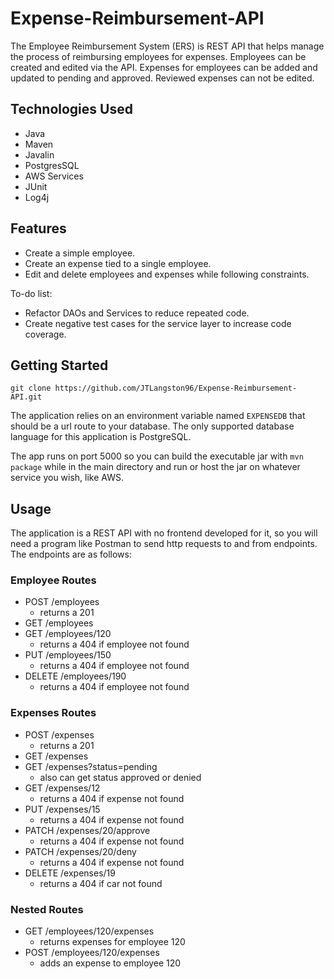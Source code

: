 # Expense-Reimbursement-API

The Employee Reimbursement System (ERS) is REST API that helps manage the process of reimbursing employees for expenses. Employees can be created and edited via the API. Expenses for employees can be added and updated to pending and approved. Reviewed expenses can not be edited.

## Technologies Used

* Java
* Maven
* Javalin
* PostgresSQL
* AWS Services
* JUnit
* Log4j

## Features

* Create a simple employee.
* Create an expense tied to a single employee.
* Edit and delete employees and expenses while following constraints.

To-do list:
* Refactor DAOs and Services to reduce repeated code.
* Create negative test cases for the service layer to increase code coverage.

## Getting Started
   
`git clone https://github.com/JTLangston96/Expense-Reimbursement-API.git`

The application relies on an environment variable named `EXPENSEDB` that should be a url route to your database. The only supported database language for this application is PostgreSQL.

The app runs on port 5000 so you can build the executable jar with `mvn package` while in the main directory and run or host the jar on whatever service you wish, like AWS.

## Usage

The application is a REST API with no frontend developed for it, so you will need a program like Postman to send http requests to and from endpoints. The endpoints are as follows:

### Employee Routes
- POST /employees 
  - returns a 201
- GET /employees
- GET /employees/120
  - returns a 404 if employee not found
- PUT /employees/150
  - returns a 404 if employee not found
- DELETE /employees/190
  - returns a 404 if employee not found


### Expenses Routes
- POST /expenses 
  - returns a 201
- GET /expenses
- GET /expenses?status=pending
  - also can get status approved or denied
- GET /expenses/12
  - returns a 404 if expense not found
- PUT /expenses/15
  - returns a 404 if expense not found
- PATCH /expenses/20/approve
  - returns a 404 if expense not found
- PATCH /expenses/20/deny
  - returns a 404 if expense not found
- DELETE /expenses/19
  - returns a 404 if car not found

### Nested Routes
- GET /employees/120/expenses
  - returns expenses for employee 120
- POST /employees/120/expenses
  - adds an expense to employee 120

